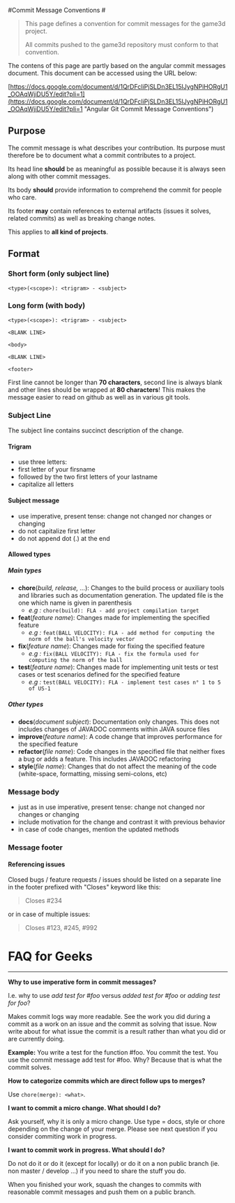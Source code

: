 #Commit Message Conventions #

> This page defines a convention for commit messages for the game3d project.
> 
> All commits pushed to the game3d repository must conform to that convention.

The contens of this page are partly based on the angular commit messages document.
This document can be accessed using the URL below:

[https://docs.google.com/document/d/1QrDFcIiPjSLDn3EL15IJygNPiHORgU1_OOAqWjiDU5Y/edit?pli=1](https://docs.google.com/document/d/1QrDFcIiPjSLDn3EL15IJygNPiHORgU1_OOAqWjiDU5Y/edit?pli=1 "Angular Git Commit Message Conventions")


## Purpose ##

The commit message is what describes your contribution. Its purpose must therefore be to document what a commit contributes to a project.

Its head line **should** be as meaningful as possible because it is always seen along with other commit messages.

Its body **should** provide information to comprehend the commit for people who care.

Its footer **may** contain references to external artifacts (issues it solves, related commits) as well as breaking change notes.

This applies to **all kind of projects**.

## Format ##
### Short form (only subject line) ###

    <type>(<scope>): <trigram> - <subject>

### Long form (with body) ###

    <type>(<scope>): <trigram> - <subject>
    
    <BLANK LINE>
    
    <body>
    
    <BLANK LINE>
    
    <footer>

First line cannot be longer than **70 characters**, second line is always blank and other lines should be wrapped at **80 characters**! This makes the message easier to read on github as well as in various git tools.

### Subject Line ###

The subject line contains succinct description of the change.

#### Trigram ####

- use three letters: 
 - first letter of your firsname
 - followed by the two first letters of your lastname
- capitalize all letters

#### Subject message ####

- use imperative, present tense: change not changed nor changes or changing
- do not capitalize first letter
- do not append dot (.) at the end

#### Allowed types ####

##### Main types #####

- **chore**(*build, release, ...*): Changes to the build process or auxiliary tools and libraries such as documentation generation. The updated file is the one which name is given in parenthesis
  - *e.g :* `chore(build): FLA - add project compilation target`
- **feat**(*feature name*): Changes made for implementing the specified feature
  - *e.g :* `feat(BALL VELOCITY): FLA - add method for computing the norm of the ball's velocity vector`
- **fix**(*feature name*): Changes made for fixing the specified feature
  - *e.g :* `fix(BALL VELOCITY): FLA - fix the formula used for computing the norm of the ball`
- **test**(*feature name*): Changes made for implementing unit tests or test cases or test scenarios defined for the specified feature
  - *e.g :* `test(BALL VELOCITY): FLA - implement test cases n° 1 to 5 of US-1`

##### Other types #####

- **docs**(*document subject*): Documentation only changes. This does not includes changes of JAVADOC comments within JAVA source files
- **improve**(*feature name*): A code change that improves performance for the specified feature
- **refactor**(*file name*): Code changes in the specified file that neither fixes a bug or adds a feature. This includes JAVADOC refactoring
- **style**(*file name*): Changes that do not affect the meaning of the code (white-space, formatting, missing semi-colons, etc)


### Message body ###

- just as in use imperative, present tense: change not changed nor changes or changing
- include motivation for the change and contrast it with previous behavior
- in case of code changes, mention the updated methods

### Message footer ###

#### Referencing issues ####

Closed bugs / feature requests / issues should be listed on a separate line in the footer prefixed with "Closes" keyword like this:


> Closes #234

or in case of multiple issues:

> Closes #123, #245, #992


# FAQ for Geeks #

---

**Why to use imperative form in commit messages?**

I.e. why to use *add test for #foo* versus *added test for #foo* or *adding test for foo*?

Makes commit logs way more readable. See the work you did during a commit as a work on an issue and the commit as solving that issue. Now write about for what issue the commit is a result rather than what you did or are currently doing.

**Example:** You write a test for the function #foo. You commit the test. You use the commit message add test for #foo. Why? Because that is what the commit solves.

**How to categorize commits which are direct follow ups to merges?**

Use `chore(merge): <what>`.

**I want to commit a micro change. What should I do?**

Ask yourself, why it is only a micro change. Use type = docs, style or chore depending on the change of your merge. Please see next question if you consider commiting work in progress.

**I want to commit work in progress. What should I do?**

Do not do it or do it (except for locally) or do it on a non public branch (ie. non master / develop ...) if you need to share the stuff you do.

When you finished your work, squash the changes to commits with reasonable commit messages and push them on a public branch.